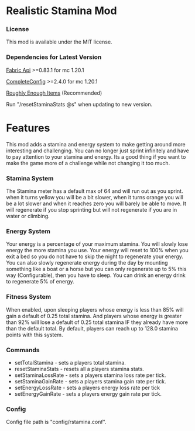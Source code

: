# Realistic Stamina Mod

### License
This mod is available under the MIT license.

### Dependencies for Latest Version
[Fabric Api](https://modrinth.com/mod/fabric-api/version/0.83.1+1.20.1) >=0.83.1 for mc 1.20.1

[CompleteConfig](https://modrinth.com/mod/completeconfig/version/2.4.0) >=2.4.0 for mc 1.20.1

[Roughly Enough Items](https://modrinth.com/mod/rei/version/12.0.625+fabric) (Recommended)

Run "/resetStaminaStats @s" when updating to new version.

# Features
This mod adds a stamina and energy system to make getting around more interesting and challenging. You can no longer just sprint infinitely and have to pay attention to your stamina and energy. Its a good thing if you want to make the game more of a challenge while not changing it too much.

### Stamina System
The Stamina meter has a default max of 64 and will run out as you sprint. when it turns yellow you will be a bit slower, when it turns orange you will be a lot slower and when it reaches zero you will barely be able to move. It will regenerate if you stop sprinting but will not regenerate if you are in water or climbing.

### Energy System
Your energy is a percentage of your maximum stamina. You will slowly lose energy the more stamina you use.
Your energy will reset to 100% when you exit a bed so you do not have to skip the night to regenerate your energy. You can also slowly regenerate energy during the day by mounting something like a boat or a horse but  you can only regenerate up to 5% this way (Configurable), then you have to sleep.
You can drink an energy drink to regenerate 5% of energy.

### Fitness System
When enabled, upon sleeping players whose energy is less than 85% will gain a default of 0.25 total stamina.
And players whose energy is greater than 92% will lose a default of 0.25 total stamina IF they already have more than the default total.
By default, players can reach up to 128.0 stamina points with this system.

### Commands
- setTotalStamina - sets a players total stamina.
- resetStaminaStats - resets all a players stamina stats.
- setStaminaLossRate - sets a players stamina loss rate per tick.
- setStaminaGainRate - sets a players stamina gain rate per tick.
- setEnergyLossRate - sets a players energy loss rate per tick
- setEnergyGainRate - sets a players energy gain rate per tick.

### Config
Config file path is "config/rstamina.conf".
